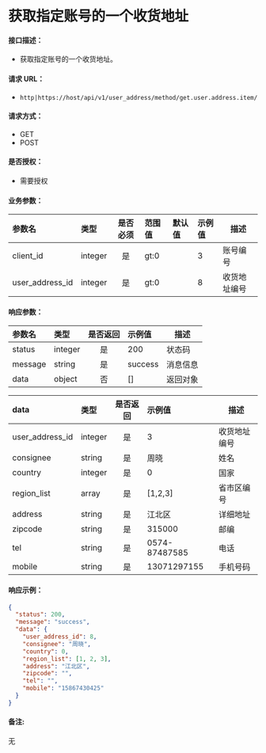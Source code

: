 # 获取指定账号的一个收货地址

#### 接口描述：
- 获取指定账号的一个收货地址。

#### 请求 URL：
- `http|https://host/api/v1/user_address/method/get.user.address.item/`

#### 请求方式：
- GET
- POST

#### 是否授权：
- 需要授权

#### 业务参数：
|参数名|类型|是否必须|范围值|默认值|示例值|描述|
|:----|:---|:---:|:-----|:-----|:-----|-----|
|client_id |integer |是 |gt:0 | |3 |账号编号 |
|user_address_id |integer |是 |gt:0 | |8 |收货地址编号 |

#### 响应参数：
|参数名|类型|是否返回|示例值|描述|
|:-----|:-----|:---:|:-----|-----|
|status |integer |是 |200 |状态码 |
|message |string |是 |success |消息信息 |
|data |object |否 |[] |返回对象 |

|data|类型|是否返回|示例值|描述|
|:-----|:-----|:---:|:-----|-----|
|user_address_id |integer |是 |3 |收货地址编号 |
|consignee |string |是 |周晓 |姓名 |
|country |integer |是 |0 |国家 |
|region_list |array |是 |[1,2,3] |省市区编号 |
|address |string |是 |江北区 |详细地址 |
|zipcode |string |是 |315000 |邮编 |
|tel |string |是 |0574-87487585 |电话 |
|mobile |string |是 |13071297155 |手机号码 |

#### 响应示例：
```json
{
  "status": 200,
  "message": "success",
  "data": {
    "user_address_id": 8,
    "consignee": "周晓",
    "country": 0,
    "region_list": [1, 2, 3],
    "address": "江北区",
    "zipcode": "",
    "tel": "",
    "mobile": "15867430425"
  }
}
```

#### 备注:
无